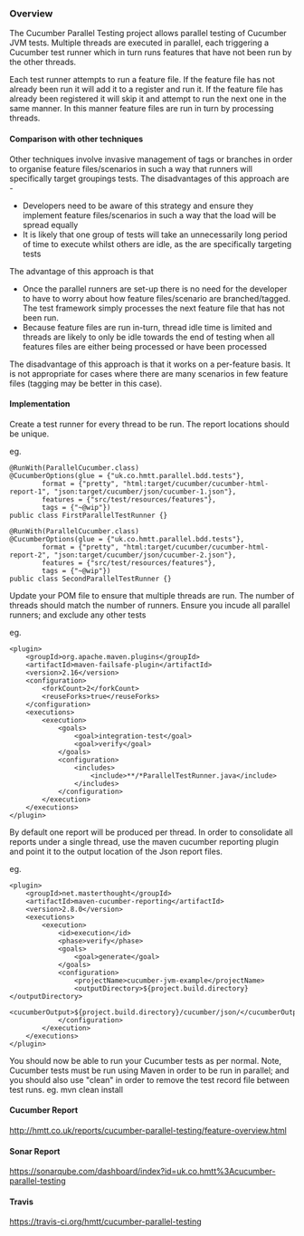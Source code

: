### Overview

The Cucumber Parallel Testing project allows parallel testing of Cucumber JVM tests. 
Multiple threads are executed in parallel, each triggering a Cucumber test runner which in turn runs 
features that have not been run by the other threads. 

Each test runner attempts to run a feature file. If the feature file has not already been run it will add it to 
a register and run it. If the feature file has already been registered it will skip it and 
attempt to run the next one in the same manner. In this manner feature files are run in turn by processing
threads.

#### Comparison with other techniques

Other techniques involve invasive management of tags or branches in order to organise feature files/scenarios
in such a way that runners will specifically target groupings tests. The disadvantages of this approach are -

* Developers need to be aware of this strategy and ensure they implement feature files/scenarios in such a way that the load will be spread equally
* It is likely that one group of tests will take an unnecessarily long period of time to execute whilst others are idle, as the are specifically targeting tests

The advantage of this approach is that 

* Once the parallel runners are set-up there is no need for the developer to have to worry about how feature files/scenario are branched/tagged. The test framework simply processes the next feature file that has not been run.
* Because feature files are run in-turn, thread idle time is limited and threads are likely to only be idle towards the end of testing when all features files are either being processed or have been processed

The disadvantage of this approach is that it works on a per-feature basis. It is not appropriate for cases where there are many scenarios in few feature files (tagging may be better in this case).

#### Implementation

Create a test runner for every thread to be run. The report locations should be unique.

eg. 

```
@RunWith(ParallelCucumber.class)
@CucumberOptions(glue = {"uk.co.hmtt.parallel.bdd.tests"},
        format = {"pretty", "html:target/cucumber/cucumber-html-report-1", "json:target/cucumber/json/cucumber-1.json"},
        features = {"src/test/resources/features"},
        tags = {"~@wip"})
public class FirstParallelTestRunner {}
```

```
@RunWith(ParallelCucumber.class)
@CucumberOptions(glue = {"uk.co.hmtt.parallel.bdd.tests"},
        format = {"pretty", "html:target/cucumber/cucumber-html-report-2", "json:target/cucumber/json/cucumber-2.json"},
        features = {"src/test/resources/features"},
        tags = {"~@wip"})
public class SecondParallelTestRunner {}
```

Update your POM file to ensure that multiple threads are run. The number of threads should match
the number of runners. Ensure you incude all parallel runners; and exclude any other tests

eg.

```
<plugin>
    <groupId>org.apache.maven.plugins</groupId>
    <artifactId>maven-failsafe-plugin</artifactId>
    <version>2.16</version>
    <configuration>
        <forkCount>2</forkCount>
        <reuseForks>true</reuseForks>
    </configuration>
    <executions>
        <execution>
            <goals>
                <goal>integration-test</goal>
                <goal>verify</goal>
            </goals>
            <configuration>
                <includes>
                    <include>**/*ParallelTestRunner.java</include>
                </includes>
            </configuration>
        </execution>
    </executions>
</plugin>
```

By default one report will be produced per thread. In order to consolidate all reports under a single
thread, use the maven cucumber reporting plugin and point it to the output location of the Json report files.

eg.

```
<plugin>
    <groupId>net.masterthought</groupId>
    <artifactId>maven-cucumber-reporting</artifactId>
    <version>2.8.0</version>
    <executions>
        <execution>
            <id>execution</id>
            <phase>verify</phase>
            <goals>
                <goal>generate</goal>
            </goals>
            <configuration>
                <projectName>cucumber-jvm-example</projectName>
                <outputDirectory>${project.build.directory}</outputDirectory>
                <cucumberOutput>${project.build.directory}/cucumber/json/</cucumberOutput>
            </configuration>
        </execution>
    </executions>
</plugin>
```

You should now be able to run your Cucumber tests as per normal. Note, Cucumber tests must 
 be run using Maven in order to be run in parallel; and you should also use "clean" in order
 to remove the test record file between test runs. eg. mvn clean install

#### Cucumber Report

http://hmtt.co.uk/reports/cucumber-parallel-testing/feature-overview.html

#### Sonar Report

https://sonarqube.com/dashboard/index?id=uk.co.hmtt%3Acucumber-parallel-testing

#### Travis

https://travis-ci.org/hmtt/cucumber-parallel-testing